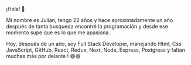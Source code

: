 ¡Hola! 👋

Mi nombre es Julian, tengo 22 años y hace aproximadamente un año después de tanta busqueda encontré la programación y desde ese momento supe que es lo que me apasiona.

Hoy, después de un año, soy Full Stack Developer, manejando Html, Css JavaScript, GitHub, React, Redux, Next, Node, Express, Postgress y faltan muchas más por delante ! 😄😄
